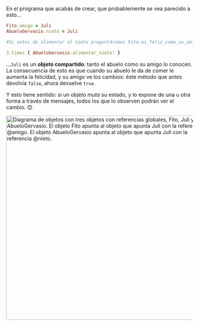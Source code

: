 En el programa que acabás de crear, que probablemente se vea parecido a esto...

```ruby
Fito.amigo = Juli
AbueloGervasio.nieto = Juli

#Si antes de alimentar al nieto preguntáramos Fito.es_feliz_como_su_amigo?, respondería false

3.times { AbueloGervasio.alimentar_nieto! }
```

...`Juli` es un **objeto compartido**: tanto el abuelo como su amigo lo conocen. La consecuencia de esto es que cuando su abuelo le da de comer le aumenta la felicidad, y su amigo ve los cambios: éste método que antes devolvía `false`, ahora devuelve `true`. 

Y esto tiene sentido: si un objeto _muta_ su estado, y lo expone de una u otra forma a través de mensajes, todos los que lo observen podrán ver el cambio. :blush: 

<img src="/static/objetos_4_1616781542178.10.svg" alt="Diagrama de objetos con tres objetos con referencias globales, Fito, Juli y AbueloGervasio. El objeto Fito apunta al objeto que apunta Juli con la referencia @amigo. El objeto AbueloGervasio apunta al objeto que apunta Juli con la referencia @nieto." width="550" height="auto">